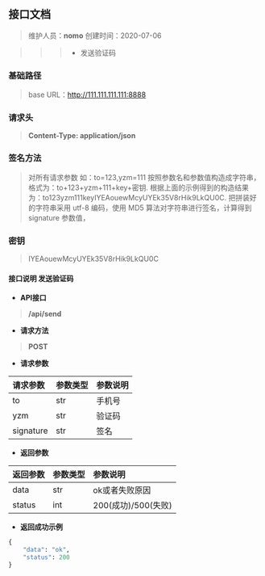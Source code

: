 ## 接口文档
>维护人员：**nomo**
>创建时间：2020-07-06

>>> + 发送验证码


### 基础路径
> base URL：http://111.111.111.111:8888
### 请求头
>**Content-Type: application/json**
### 签名方法
> 对所有请求参数 如：to=123,yzm=111 按照参数名和参数值构造成字符串，格式为：to+123+yzm+111+key+密钥. 根据上面的示例得到的构造结果为：to123yzm111keyIYEAouewMcyUYEk35V8rHik9LkQU0C. 把拼装好的字符串采用 utf-8 编码，使用 MD5 算法对字符串进行签名，计算得到 signature 参数值，
### 密钥
> IYEAouewMcyUYEk35V8rHik9LkQU0C


#### 接口说明 **发送验证码**
- **API接口**
>**/api/send**
- **请求方法**
>**POST**

- **请求参数**
> 
| 请求参数      |     参数类型 |   参数说明   |
| :-------- | :--------| :------ |
| to|  str|  手机号|
| yzm|   str|  验证码|
| signature|  str|  签名|


- **返回参数**
> 
| 返回参数      |     参数类型 |   参数说明   |
| :-------- | :--------| :------ |
| data    |   str |  ok或者失败原因|
| status      |   int |  200(成功)/500(失败)|

- **返回成功示例**
>    
```python 
{
    "data": "ok",
    "status": 200
}
```
